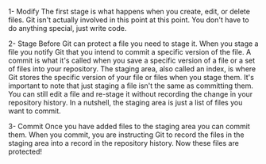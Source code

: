 1- Modify
The first stage is what happens when you create, edit, or delete files. Git isn't actually involved in this point at this point. You don't have to do anything special, just write code.

2- Stage
Before Git can protect a file you need to stage it. When you stage a file you notify Git that you intend to commit a specific version of the file. A commit is what it's called when you save a specific version of a file or a set of files into your repository.
The staging area, also called an index, is where Git stores the specific version of your file or files when you stage them.
It's important to note that just staging a file isn't the same as committing them. You can still edit a file and re-stage it without recording the change in your repository history.
In a nutshell, the staging area is just a list of files you want to commit.

3- Commit
Once you have added files to the staging area you can commit them. When you commit, you are instructing Git to record the files in the staging area into a record in the repository history. Now these files are protected!




